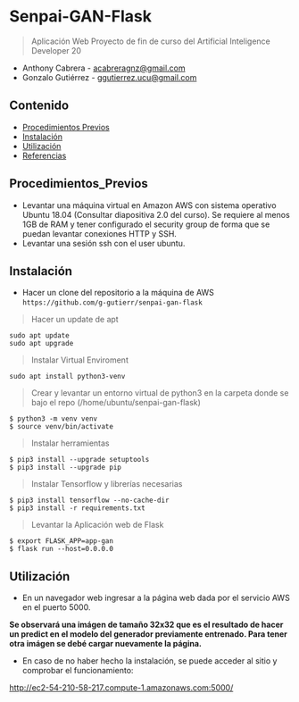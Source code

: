 # Senpai-GAN-Flask

> Aplicación Web Proyecto de fin de curso del Artificial Inteligence Developer 20 

- Anthony Cabrera - acabreragnz@gmail.com
- Gonzalo Gutiérrez - ggutierrez.ucu@gmail.com

## Contenido

- [Procedimientos Previos](#Procedimientos_Previos)
- [Instalación](#Instalación)
- [Utilización](#Utilización)
- [Referencias](#Referencias)



## Procedimientos_Previos

- Levantar una máquina virtual en Amazon AWS con sistema operativo Ubuntu 18.04 (Consultar diapositiva 2.0 del curso). Se requiere al menos 1GB de RAM y tener configurado el security group de forma que se puedan levantar conexiones HTTP y SSH.
- Levantar una sesión ssh con el user ubuntu.

## Instalación

- Hacer un clone del repositorio a la máquina de AWS `https://github.com/g-gutierr/senpai-gan-flask`

> Hacer un update de apt

```shell
sudo apt update
sudo apt upgrade
```

> Instalar Virtual Enviroment

```shell
sudo apt install python3-venv
```

> Crear y levantar un entorno virtual de python3 en la carpeta donde se bajo el repo (/home/ubuntu/senpai-gan-flask)

```shell
$ python3 -m venv venv
$ source venv/bin/activate
```

> Instalar herramientas

```shell
$ pip3 install --upgrade setuptools
$ pip3 install --upgrade pip
```

> Instalar Tensorflow y librerías necesarias

```shell
$ pip3 install tensorflow --no-cache-dir
$ pip3 install -r requirements.txt
```

> Levantar la Aplicación web de Flask

```shell
$ export FLASK_APP=app-gan
$ flask run --host=0.0.0.0
```
## Utilización

- En un navegador web ingresar a la página web dada por el servicio AWS en el puerto 5000.

**Se observará una imágen de tamaño 32x32 que es el resultado de hacer un predict en el modelo del generador previamente entrenado.
Para tener otra imágen se debé cargar nuevamente la página.**


- En caso de no haber hecho la instalación, se puede acceder al sitio y comprobar el funcionamiento:

http://ec2-54-210-58-217.compute-1.amazonaws.com:5000/
